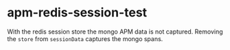 # apm-redis-session-test
With the redis session store the mongo APM data is not captured. Removing the `store` from `sessionData` captures the mongo spans.
